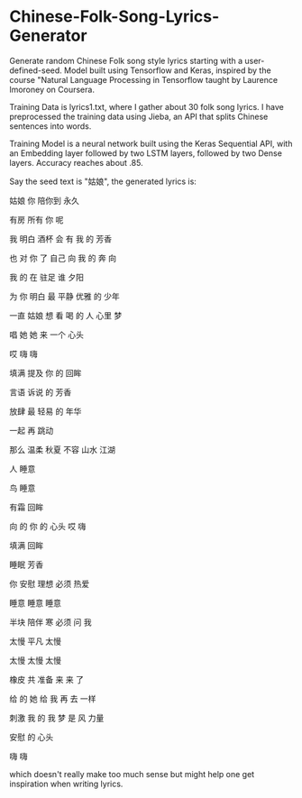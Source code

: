 # Chinese-Folk-Song-Lyrics-Generator
Generate random Chinese Folk song style lyrics starting with a user-defined-seed. Model built using Tensorflow and Keras, inspired by the course "Natural Language Processing in Tensorflow taught by Laurence lmoroney on Coursera.

Training Data is lyrics1.txt, where I gather about 30 folk song lyrics. I have preprocessed the training data using Jieba, an API that splits Chinese sentences into words. 

Training Model is a neural network built using the Keras Sequential API, with an Embedding layer followed by two LSTM layers, followed by two Dense layers. 
Accuracy reaches about .85. 

Say the seed text is "姑娘", the generated lyrics is:

姑娘 你 陪你到 永久 

有房 所有 你 呢 

我 明白 酒杯 会 有 我 的 芳香 

也 对 你 了 自己 向 我 的 奔 向 

我 的 在 驻足 谁 夕阳 

为 你 明白 最 平静 优雅 的 少年 

一直 姑娘 想 看 喝 的 人 心里 梦 

唱 她 她 来 一个 心头 

哎 嗨 嗨 

填满 提及 你 的 回眸 

言语 诉说 的 芳香 

放肆 最 轻易 的 年华 

一起 再 跳动 

那么 温柔 秋夏 不容 山水 江湖 

人 睡意 

鸟 睡意 

有霜 回眸 

向 的 你 的 心头 哎 嗨 

填满 回眸 

睡眠 芳香 

你 安慰 理想 必须 热爱

睡意 睡意 睡意 

半块 陪伴 寒 必须 问 我 

太慢 平凡 太慢 

太慢 太慢 太慢 

橡皮 共 准备 来 来 了 

给 的 她 给 我 再 去 一样 

刺激 我 的 我 梦 是 风 力量 

安慰 的 心头 

嗨 嗨 

which doesn't really make too much sense but might help one get inspiration when writing lyrics.
